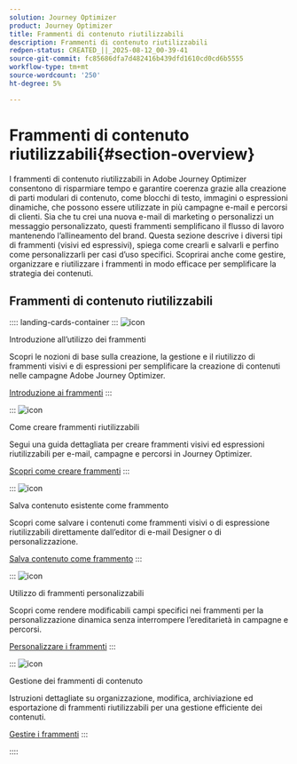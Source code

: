 ```yaml
---
solution: Journey Optimizer
product: Journey Optimizer
title: Frammenti di contenuto riutilizzabili
description: Frammenti di contenuto riutilizzabili
redpen-status: CREATED_||_2025-08-12_00-39-41
source-git-commit: fc85686dfa7d482416b439dfd1610cd0cd6b5555
workflow-type: tm+mt
source-wordcount: '250'
ht-degree: 5%

---
```



# Frammenti di contenuto riutilizzabili{#section-overview}

I frammenti di contenuto riutilizzabili in Adobe Journey Optimizer consentono di risparmiare tempo e garantire coerenza grazie alla creazione di parti modulari di contenuto, come blocchi di testo, immagini o espressioni dinamiche, che possono essere utilizzate in più campagne e-mail e percorsi di clienti. Sia che tu crei una nuova e-mail di marketing o personalizzi un messaggio personalizzato, questi frammenti semplificano il flusso di lavoro mantenendo l’allineamento del brand. Questa sezione descrive i diversi tipi di frammenti (visivi ed espressivi), spiega come crearli e salvarli e perfino come personalizzarli per casi d’uso specifici. Scoprirai anche come gestire, organizzare e riutilizzare i frammenti in modo efficace per semplificare la strategia dei contenuti.

## Frammenti di contenuto riutilizzabili

:::: landing-cards-container
:::
![icon](https://cdn.experienceleague.adobe.com/icons/book.svg)

Introduzione all’utilizzo dei frammenti

Scopri le nozioni di base sulla creazione, la gestione e il riutilizzo di frammenti visivi e di espressioni per semplificare la creazione di contenuti nelle campagne Adobe Journey Optimizer.

[Introduzione ai frammenti](../using/content-management/fragments.md)
:::

:::
![icon](https://cdn.experienceleague.adobe.com/icons/circle-play.svg)

Come creare frammenti riutilizzabili

Segui una guida dettagliata per creare frammenti visivi ed espressioni riutilizzabili per e-mail, campagne e percorsi in Journey Optimizer.

[Scopri come creare frammenti](../using/content-management/create-fragments.md)
:::

:::
![icon](https://cdn.experienceleague.adobe.com/icons/list-check.svg)

Salva contenuto esistente come frammento

Scopri come salvare i contenuti come frammenti visivi o di espressione riutilizzabili direttamente dall’editor di e-mail Designer o di personalizzazione.

[Salva contenuto come frammento](../using/content-management/save-fragments.md)
:::

:::
![icon](https://cdn.experienceleague.adobe.com/icons/puzzle-piece.svg)

Utilizzo di frammenti personalizzabili

Scopri come rendere modificabili campi specifici nei frammenti per la personalizzazione dinamica senza interrompere l’ereditarietà in campagne e percorsi.

[Personalizzare i frammenti](../using/content-management/customizable-fragments.md)
:::

:::
![icon](https://cdn.experienceleague.adobe.com/icons/gear.svg)

Gestione dei frammenti di contenuto

Istruzioni dettagliate su organizzazione, modifica, archiviazione ed esportazione di frammenti riutilizzabili per una gestione efficiente dei contenuti.

[Gestire i frammenti](../using/content-management/manage-fragments.md)
:::

::::

